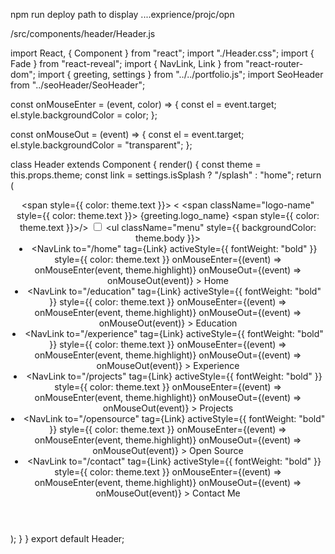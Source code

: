 npm run deploy
path to display ....exprience/projc/opn 

/src/components/header/Header.js

import React, { Component } from "react";
import "./Header.css";
import { Fade } from "react-reveal";
import { NavLink, Link } from "react-router-dom";
import { greeting, settings } from "../../portfolio.js";
import SeoHeader from "../seoHeader/SeoHeader";

const onMouseEnter = (event, color) => {
  const el = event.target;
  el.style.backgroundColor = color;
};

const onMouseOut = (event) => {
  const el = event.target;
  el.style.backgroundColor = "transparent";
};

class Header extends Component {
  render() {
    const theme = this.props.theme;
    const link = settings.isSplash ? "/splash" : "home";
    return (
      <Fade top duration={1000} distance="20px">
        <SeoHeader />
        <div>
          <header className="header">
            <NavLink to={link} tag={Link} className="logo">
              <span style={{ color: theme.text }}> &lt;</span>
              <span className="logo-name" style={{ color: theme.text }}>
                {greeting.logo_name}
              </span>
              <span style={{ color: theme.text }}>/&gt;</span>
            </NavLink>
            <input className="menu-btn" type="checkbox" id="menu-btn" />
            <label className="menu-icon" htmlFor="menu-btn">
              <span className="navicon"></span>
            </label>
            <ul className="menu" style={{ backgroundColor: theme.body }}>
              <li>
                <NavLink
                  to="/home"
                  tag={Link}
                  activeStyle={{ fontWeight: "bold" }}
                  style={{ color: theme.text }}
                  onMouseEnter={(event) => onMouseEnter(event, theme.highlight)}
                  onMouseOut={(event) => onMouseOut(event)}
                >
                  Home
                </NavLink>
              </li>
              <li>
                <NavLink
                  to="/education"
                  tag={Link}
                  activeStyle={{ fontWeight: "bold" }}
                  style={{ color: theme.text }}
                  onMouseEnter={(event) => onMouseEnter(event, theme.highlight)}
                  onMouseOut={(event) => onMouseOut(event)}
                >
                  Education
                </NavLink>
              </li>
              <li>
                <NavLink
                  to="/experience"
                  tag={Link}
                  activeStyle={{ fontWeight: "bold" }}
                  style={{ color: theme.text }}
                  onMouseEnter={(event) => onMouseEnter(event, theme.highlight)}
                  onMouseOut={(event) => onMouseOut(event)}
                >
                  Experience
                </NavLink>
              </li>
              <li>
                <NavLink
                  to="/projects"
                  tag={Link}
                  activeStyle={{ fontWeight: "bold" }}
                  style={{ color: theme.text }}
                  onMouseEnter={(event) => onMouseEnter(event, theme.highlight)}
                  onMouseOut={(event) => onMouseOut(event)}
                >
                  Projects
                </NavLink>
              </li>
              <li>
                <NavLink
                  to="/opensource"
                  tag={Link}
                  activeStyle={{ fontWeight: "bold" }}
                  style={{ color: theme.text }}
                  onMouseEnter={(event) => onMouseEnter(event, theme.highlight)}
                  onMouseOut={(event) => onMouseOut(event)}
                >
                  Open Source
                </NavLink>
              </li>
              <li>
                <NavLink
                  to="/contact"
                  tag={Link}
                  activeStyle={{ fontWeight: "bold" }}
                  style={{ color: theme.text }}
                  onMouseEnter={(event) => onMouseEnter(event, theme.highlight)}
                  onMouseOut={(event) => onMouseOut(event)}
                >
                  Contact Me
                </NavLink>
              </li>
            </ul>
          </header>
        </div>
      </Fade>
    );
  }
}
export default Header;
